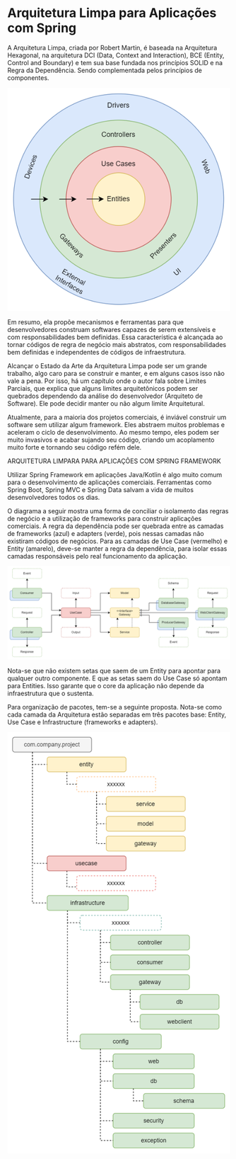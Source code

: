 # Arquitetura Limpa para Aplicações com Spring

A Arquitetura Limpa, criada por Robert Martin, é baseada na Arquitetura Hexagonal, na arquitetura DCI (Data, Context and Interaction), BCE (Entity, Control and Boundary) e tem sua base fundada nos princípios SOLID e na Regra da Dependência. Sendo complementada pelos princípios de componentes.

![Diagrama Arquitetura Limpa](imgs/clean-arch.png)

Em resumo, ela propõe mecanismos e ferramentas para que desenvolvedores construam softwares capazes de serem extensíveis e com responsabilidades bem definidas. Essa característica é alcançada ao tornar códigos de regra de negócio mais abstratos, com responsabilidades bem definidas e independentes de códigos de infraestrutura.

Alcançar o Estado da Arte da Arquitetura Limpa pode ser um grande trabalho, algo caro para se construir e manter, e em alguns casos isso não vale a pena. Por isso, há um capítulo onde o autor fala sobre Limites Parciais, que explica que alguns limites arquitetônicos podem ser quebrados dependendo da análise do desenvolvedor (Arquiteto de Software). Ele pode decidir manter ou não algum limite Arquitetural.

Atualmente, para a maioria dos projetos comerciais, é inviável construir um software sem utilizar algum framework. Eles abstraem muitos problemas e aceleram o ciclo de desenvolvimento. Ao mesmo tempo, eles podem ser muito invasivos e acabar sujando seu código, criando um acoplamento muito forte e tornando seu código refém dele.

ARQUITETURA LIMPARA PARA APLICAÇÕES COM SPRING FRAMEWORK

Utilizar Spring Framework em aplicações Java/Kotlin é algo muito comum para o desenvolvimento de aplicações comerciais. Ferramentas como Spring Boot, Spring MVC e Spring Data salvam a vida de muitos desenvolvedores todos os dias.

O diagrama a seguir mostra uma forma de conciliar o isolamento das regras de negócio e a utilização de frameworks para construir aplicações comerciais. A regra da dependência pode ser quebrada entre as camadas de frameworks (azul) e adapters (verde), pois nessas camadas não existiram códigos de negócios. Para as camadas de Use Case (vermelho) e Entity (amarelo), deve-se manter a regra da dependência, para isolar essas camadas responsáveis pelo real funcionamento da aplicação.

![Diagrama Arquitetura para Spring Application](imgs/arch.png)

Nota-se que não existem setas que saem de um Entity para apontar para qualquer outro componente. E que as setas saem do Use Case só apontam para Entities. Isso garante que o core da aplicação não depende da infraestrutura que o sustenta.

Para organização de pacotes, tem-se a seguinte proposta. Nota-se como cada camada da Arquitetura estão separadas em três pacotes base: Entity, Use Case e Infrastructure (frameworks e adapters).

![Diagrama Pacotes](imgs/package.png)

